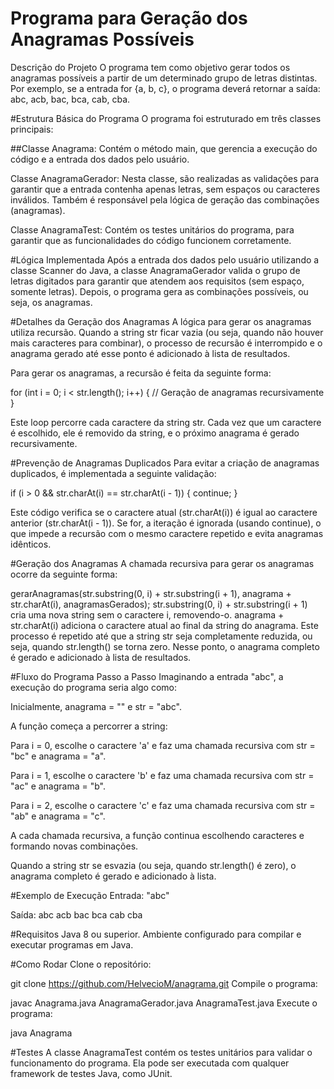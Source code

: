 # Programa para Geração dos Anagramas Possíveis
Descrição do Projeto
O programa tem como objetivo gerar todos os anagramas possíveis a partir de um determinado grupo de letras distintas. Por exemplo, se a entrada for {a, b, c}, o programa deverá retornar a saída: abc, acb, bac, bca, cab, cba.

#Estrutura Básica do Programa
O programa foi estruturado em três classes principais:

##Classe Anagrama: Contém o método main, que gerencia a execução do código e a entrada dos dados pelo usuário.

Classe AnagramaGerador: Nesta classe, são realizadas as validações para garantir que a entrada contenha apenas letras, sem espaços ou caracteres inválidos. Também é responsável pela lógica de geração das combinações (anagramas).

Classe AnagramaTest: Contém os testes unitários do programa, para garantir que as funcionalidades do código funcionem corretamente.

#Lógica Implementada
Após a entrada dos dados pelo usuário utilizando a classe Scanner do Java, a classe AnagramaGerador valida o grupo de letras digitados para garantir que atendem aos requisitos (sem espaço, somente letras). Depois, o programa gera as combinações possíveis, ou seja, os anagramas.

#Detalhes da Geração dos Anagramas
A lógica para gerar os anagramas utiliza recursão. Quando a string str ficar vazia (ou seja, quando não houver mais caracteres para combinar), o processo de recursão é interrompido e o anagrama gerado até esse ponto é adicionado à lista de resultados.

Para gerar os anagramas, a recursão é feita da seguinte forma:

for (int i = 0; i < str.length(); i++) {
    // Geração de anagramas recursivamente
}

Este loop percorre cada caractere da string str. Cada vez que um caractere é escolhido, ele é removido da string, e o próximo anagrama é gerado recursivamente.

#Prevenção de Anagramas Duplicados
Para evitar a criação de anagramas duplicados, é implementada a seguinte validação:

if (i > 0 && str.charAt(i) == str.charAt(i - 1)) {
    continue;
}

Este código verifica se o caractere atual (str.charAt(i)) é igual ao caractere anterior (str.charAt(i - 1)). Se for, a iteração é ignorada (usando continue), o que impede a recursão com o mesmo caractere repetido e evita anagramas idênticos.

#Geração dos Anagramas
A chamada recursiva para gerar os anagramas ocorre da seguinte forma:

gerarAnagramas(str.substring(0, i) + str.substring(i + 1), anagrama + str.charAt(i), anagramasGerados);
str.substring(0, i) + str.substring(i + 1) cria uma nova string sem o caractere i, removendo-o.
anagrama + str.charAt(i) adiciona o caractere atual ao final da string do anagrama.
Este processo é repetido até que a string str seja completamente reduzida, ou seja, quando str.length() se torna zero. Nesse ponto, o anagrama completo é gerado e adicionado à lista de resultados.

#Fluxo do Programa Passo a Passo
Imaginando a entrada "abc", a execução do programa seria algo como:

Inicialmente, anagrama = "" e str = "abc".

A função começa a percorrer a string:

Para i = 0, escolhe o caractere 'a' e faz uma chamada recursiva com str = "bc" e anagrama = "a".

Para i = 1, escolhe o caractere 'b' e faz uma chamada recursiva com str = "ac" e anagrama = "b".

Para i = 2, escolhe o caractere 'c' e faz uma chamada recursiva com str = "ab" e anagrama = "c".

A cada chamada recursiva, a função continua escolhendo caracteres e formando novas combinações. 

Quando a string str se esvazia (ou seja, quando str.length() é zero), o anagrama completo é gerado e adicionado à lista.


#Exemplo de Execução
Entrada: "abc"

Saída:
abc
acb
bac
bca
cab
cba

#Requisitos
Java 8 ou superior.
Ambiente configurado para compilar e executar programas em Java.

#Como Rodar
Clone o repositório:

git clone https://github.com/HelvecioM/anagrama.git
Compile o programa:

javac Anagrama.java AnagramaGerador.java AnagramaTest.java
Execute o programa:

java Anagrama

#Testes
A classe AnagramaTest contém os testes unitários para validar o funcionamento do programa. Ela pode ser executada com qualquer framework de testes Java, como JUnit.
